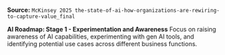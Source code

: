 **Source:** `McKinsey 2025 the-state-of-ai-how-organizations-are-rewiring-to-capture-value_final`

**AI Roadmap: Stage 1 - Experimentation and Awareness**
Focus on raising awareness of AI capabilities, experimenting with gen AI tools, and identifying potential use cases across different business functions.
